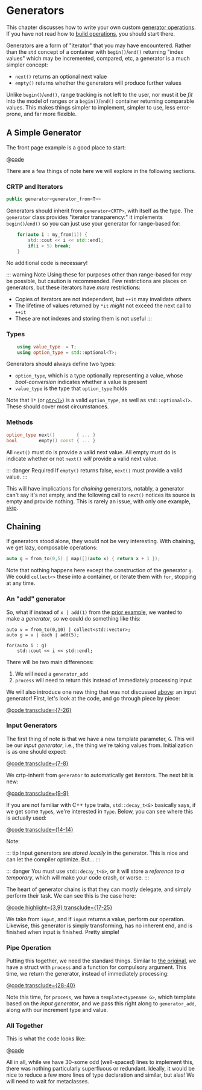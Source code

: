 # Generators

This chapter discusses how to write your own custom [generator operations](/doc/basics#Operations).  If you have not read how to [build operations](/doc/building), you should start there.

Generators are a form of "iterator" that you may have encountered.  Rather than the `std` concept of a container with `begin()`/`end()` returning "index values" which may be incremented, compared, etc, a generator is a much simpler concept:

* `next()` returns an optional next value
* `empty()` returns whether the generators will produce further values

Unlike `begin()`/`end()`, range tracking is not left to the user, nor must it be *fit* into the model of ranges or a `begin()`/`end()` container returning comparable values.  This makes things simpler to implement, simpler to use, less error-prone, and far more flexible.

## A Simple Generator

The front page example is a good place to start:

@[code](@/../../examples/gen_simple1.cpp)

There are a few things of note here we will explore in the following sections.

### CRTP and Iterators

```cpp
public generator<generator_from<T>>
```

Generators should inherit from `generator<CRTP>`, with itself as the type.  The `generator` class provides "iterator transparency:" it implements `begin()`/`end()` so you can just use your generator for range-based for:

```cpp
    for(auto i : my_from(1)) {
        std::cout << i << std::endl;
        if(i > 5) break;
    }
```

No additional code is necessary!

::: warning Note
Using these for purposes other than range-based for *may* be possible, but caution is recommended.  Few restrictions are places on generators, but these iterators have *more* restrictions:

* Copies of iterators are not independent, but `++it` may invalidate others
* The lifetime of values returned by `*it` *might* not exceed the next call to `++it`
* These are not indexes and storing them is not useful
:::

### Types

```cpp
    using value_type  = T;
    using option_type = std::optional<T>;
```

Generators should always define two types:

* `option_type`, which is a type optionally representing a value, whose *bool-conversion* indicates whether a value is present
* `value_type` is the type that `option_type` holds

Note that `T*` (or [`ptr<T>`](/api/classpiped_1_1ptr)) is a valid `option_type`, as well as `std::optional<T>`.  These should cover most circumstances.

### Methods

```cpp
option_type next()        { ... }
bool        empty() const { ... }
```

All `next()` must do is provide a valid next value.  All empty must do is indicate whether or not `next()` *will* provide a valid next value.

::: danger Required
If `empty()` returns false, `next()` must provide a valid value.
:::

This will have implications for *chaining* generators, notably, a generator can't say it's not empty, and the following call to `next()` notices its source is empty and provide nothing.  This is rarely an issue, with only one example, [skip](/api/group__generator#skip-size-t-n).


## Chaining

If generators stood alone, they would not be very interesting.  With chaining, we get lazy, composable operations:

```cpp
auto g = from_to(0,5) | map([](auto x) { return x + 1 });
```

Note that nothing happens here except the construction of the generator `g`.  We could `collect<>` these into a container, or iterate them with `for`, stopping at any time.

### An "add" generator

So, what if instead of `x | add(1)` from the [prior example](/doc/building), we wanted to make a *generator*, so we could do something like this:

```cpp{2}
auto v = from_to(0,10) | collect<std::vector>;
auto g = v | each | add(5);

for(auto i : g)
    std::cout << i << std::endl;
```

There will be two main differences:

1. We will need a `generator_add`
1. `process` will need to return this instead of immediately processing input

We will also introduce one new thing that was not discussed [above](#A-Simple-Generator): an input generator!  First, let's look at the code, and go through piece by piece:

@[code transclude={7-26}](@/../../examples/gen_chain1.cpp)

### Input Generators

The first thing of note is that we have a new template parameter, `G`.  This will be our *input generator*, i.e., the thing we're taking values from.  Initialization is as one should expect:

@[code transclude={7-8}](@/../../examples/gen_chain1.cpp)

We crtp-inherit from `generator` to automatically get iterators.  The next bit is new:

@[code transclude={9-9}](@/../../examples/gen_chain1.cpp)

If you are not familiar with C++ type traits, `std::decay_t<G>` basically says, if we get some `Type&`, we're interested in `Type`.  Below, you can see where this is actually used:

@[code transclude={14-14}](@/../../examples/gen_chain1.cpp)

Note:

::: tip
Input generators are *stored locally* in the generator.  This is nice and can let the compiler optimize.  But...
:::

::: danger
You must use `std::decay_t<G>`, or it will store a *reference to a temporary*, which will make your code crash, or worse.
:::

The heart of generator chains is that they can mostly delegate, and simply perform their task.  We can see this is the case here:

@[code highlight={3,9} transclude={17-25}](@/../../examples/gen_chain1.cpp)

We take from `input`, and if `input` returns a value, perform our operation.  Likewise, this generator is simply transforming, has no inherent end, and is finished when input is finished.  Pretty simple!

### Pipe Operation

Putting this together, we need the standard things.  Similar to [the original](/doc/building#Templates), we have a struct with `process` and a function for compulsory argument.  This time, we return the generator, instead of immediately processing:

@[code transclude={28-40}](@/../../examples/gen_chain1.cpp)

Note this time, for `process`, we have a `template<typename G>`, which template based on the *input generator*, and we pass this right along to `generator_add`, along with our increment type and value.

### All Together

This is what the code looks like:

@[code](@/../../examples/gen_chain1.cpp)

All in all, while we have 30-some odd (well-spaced) lines to implement
this, there was nothing particularly superfluous or redundant.  Ideally, it would be nice to reduce a few more lines of type declaration and similar, but alas! We will need to wait for metaclasses.
